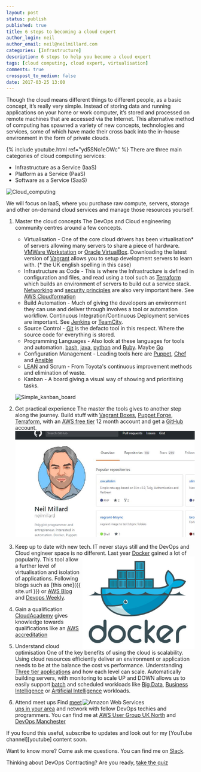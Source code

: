 ```yaml
---
layout: post
status: publish
published: true
title: 6 steps to becoming a cloud expert
author_login: neil
author_email: neil@neilmillard.com
categories: [Infrastructure]
description: 6 steps to help you become a cloud expert
tags: [cloud computing, cloud expert, virtualisation]
comments: true
crosspost_to_medium: false
date: 2017-03-25 13:00
---
```

Though the cloud means different things to different people, as a basic concept, it’s really very simple.
Instead of storing data and running applications on your home or work computer, it’s stored and processed on remote machines that are accessed via the Internet.
This alternative method of computing has spawned a variety of new concepts, technologies and services, some of which have made their cross back into the in-house environment in the form of private clouds.

{% include youtube.html
ref="yd5SNo1eOWc"
%}
There are three main categories of cloud computing services:
* Infrastructure as a Service (IaaS)
* Platform as a Service (PaaS)
* Software as a Service (SaaS)

![Cloud_computing](https://upload.wikimedia.org/wikipedia/commons/thumb/b/b5/Cloud_computing.svg/2000px-Cloud_computing.svg.png)

We will focus on IaaS, where you purchase raw compute, servers, storage and other on-demand cloud services and manage those resources yourself.

1. Master the cloud concepts
   The DevOps and Cloud engineering community centres around a few concepts.
   * Virtualisation - One of the core cloud drivers has been virtualisation* of servers allowing many servers to share a piece of hardware. [VMWare Workstation](https://www.vmware.com/uk/products/workstation-pro.html) or [Oracle VirtualBox](https://www.virtualbox.org/wiki/Downloads). Downloading the latest version of [Vagrant](https://www.vagrantup.com/) allows you to setup development servers to learn with. (* the UK english spelling in this case)
   * Infrastructure as Code - This is where the Infrastructure is defined in configuration and files, and read using a tool such as [Terraform](https://www.terraform.io/) which builds an environment of servers to build out a service stack. [Networking](https://en.wikipedia.org/wiki/Internet_protocol_suite) and [security principles](https://en.wikipedia.org/wiki/Internet_security) are also very important here. See [AWS Cloudformation](https://aws.amazon.com/cloudformation/)
   * Build Automation - Much of giving the developers an environment they can use and deliver through involves a tool or automation workflow. Continuous Integration/Continuous Deployment services are important. See [Jenkins](https://jenkins.io/) or [TeamCity](https://www.jetbrains.com/teamcity/).
   * Source Control - [Git](https://git-scm.com/) is the defacto tool in this respect. Where the source code for everything is stored.
   * Programming Languages - Also look at these languages for tools and automation. [bash](https://www.gnu.org/software/bash/), [java](https://www.java.com/), [python](https://www.python.org/) and [Ruby](https://www.ruby-lang.org/en/). Maybe [Go](https://golang.org/)
   * Configuration Management - Leading tools here are [Puppet](https://puppet.com/download-open-source-puppet), [Chef](https://www.chef.io/chef/) and [Ansible](https://www.ansible.com/)
   * [LEAN](https://en.wikipedia.org/wiki/Lean_manufacturing) and Scrum - From Toyota's continuous improvement methods and elimination of waste.
   * Kanban - A board giving a visual way of showing and prioritising tasks.

   ![Simple_kanban_board](https://upload.wikimedia.org/wikipedia/commons/d/d3/Simple-kanban-board-.jpg)

2. Get practical experience
   The master the tools gives to another step along the journey. Build stuff with [Vagrant Boxes](https://www.vagrantbox.es/), [Puppet Forge](https://forge.puppet.com/), [Terraform](https://www.terraform.io/), with an [AWS free tier](https://aws.amazon.com/free/) 12 month account and get a [GitHub](https://github.com/) account.
   ![Github-neilmillard](/public/img/github_neilmillard.jpg)

3. Keep up to date with new tech.
   IT never stays still and the DevOps and Cloud engineer space is no different. <img width="300px" align="right" alt="Docker" src="/public/img/docker.jpg">Last year [Docker](https://www.docker.com/) gained a lot of popularity. This tool allow a further level of virtualisation and isolation of applications.
   Following blogs such as [this one]({{ site.url }}) or [AWS Blog](https://aws.amazon.com/blogs/aws/) and [Devops Weekly](https://www.devopsweekly.com/).

4. Gain a qualification
   [CloudAcademy](https://cloudacademy.com/blog/devops/) gives knowledge towards qualifications like an [AWS accreditation](https://aws.amazon.com/partners/training/accreditation/)

5. Understand cloud optimisation
   One of the key benefits of using the cloud is scalability. Using cloud resources efficiently deliver an environment or application needs to be at the balance the cost vs performance.
   Understanding [Three tier applications](https://www.rightscale.com/blog/enterprise-cloud-strategies/architecting-scalable-applications-cloud-application-tier) and how each level can scale.
   Automatically building servers, with monitoring to scale UP and DOWN allows us to easily support [batch](https://en.wikipedia.org/wiki/Batch_processing) and scheduled workloads like [Big Data](https://en.wikipedia.org/wiki/Big_data), [Business Intelligence](https://en.wikipedia.org/wiki/Business_intelligence) or [Artificial Intelligence](https://en.wikipedia.org/wiki/Artificial_intelligence) workloads.

6.  Attend meet ups <img width="300px" align="right" alt="Amazon Web Services" src="https://upload.wikimedia.org/wikipedia/commons/thumb/1/1d/AmazonWebservices_Logo.svg/2000px-AmazonWebservices_Logo.svg.png">
   Find [meet ups in your area](https://www.meetup.com/) and network with fellow DevOps techies and programmers.
   You can find me at [AWS User Group UK North](https://www.meetup.com/AWS-User-Group-North/) and [DevOps Manchester](https://www.meetup.com/DevOps-Manchester/)

If you found this useful, subscribe to updates and look out for my [YouTube channel][youtube] content soon.

Want to know more? Come ask me questions. You can find me on [Slack]({{site.data.slack.invite}}).

Thinking about DevOps Contracting? Are you ready, [take the quiz](https://devopscontractor.scoreapp.com/)
